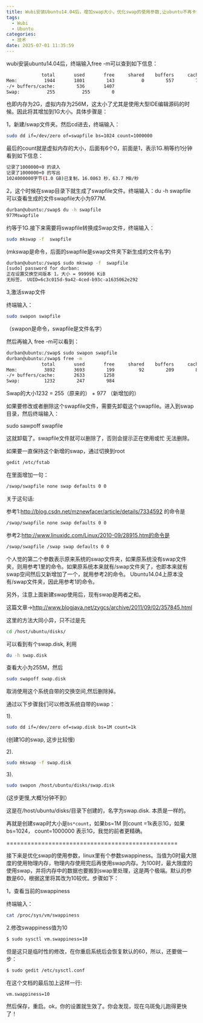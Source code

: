 ```yaml
---
title: Wubi安装Ubuntu14.04后，增加swap大小，优化swap的使用参数,让ubuntu不再卡顿
tags:
  - Wubi
  - Ubuntu
categories:
  - 技术
date: 2025-07-01 11:35:59
---
```


wubi安装ubuntu14.04后，终端输入free -m可以查到如下信息：

```bash
             total       used       free     shared    buffers     cached  
Mem:          1944       1801        143          0        557        706  
-/+ buffers/cache:        536       1407  
Swap:          255          255        0
```

也即内存为2G，虚拟内存为256M，这太小了尤其是使用大型IDE编辑源码的时候。因此将其增加到1G大小。具体步骤是：

1，新建/swap文件夹。然后cd进去，终端输入：

```bash
sudo dd if=/dev/zero of=swapfile bs=1024 count=1000000
```

最后的count就是虚拟内存的大小，后面有6个0，前面是1，表示1G.稍等约1分钟看到如下信息：

```bash
记录了1000000+0 的读入
记录了1000000+0 的写出
1024000000字节(1.0 GB)已复制，16.0863 秒，63.7 MB/秒
```

2，这个时候在swap目录下就生成了swapfile文件。终端输入：du -h swapfile 可以查看生成的文件swapfile大小为977M.

```bash
durban@ubuntu:/swap$ du -h swapfile
977Mswapfile
```

约等于1G.接下来需要将swapfile转换成Swap文件，终端输入：

```bash
sudo mkswap -f  swapfile
```

(mkswap是命令，后面的swapfile是swap文件夹下新生成的文件名字)

```bash
durban@ubuntu:/swap$ sudo mkswap -f  swapfile
[sudo] password for durban: 
正在设置交换空间版本 1，大小 = 999996 KiB
无标签， UUID=6c3c015d-9a42-4ced-b93c-a1635062e292
```

3,激活swap文件

终端输入：

```bash
sudo swapon swapfile
```

（swapon是命令，swapfile是文件名字）

然后再输入 free -m可以看到：

```bash
durban@ubuntu:/swap$ sudo swapon swapfile
durban@ubuntu:/swap$ free -m
             total       used       free     shared    buffers     cached
Mem:          3892       3693        199         92        209        850
-/+ buffers/cache:       2633       1258
Swap:         1232        247        984
```

Swap的大小1232 = 255（原来的） + 977 （新增加的）

如果要修改或者删除这个swapfile文件，需要先卸载这个swapfile。进入到swap目录，然后终端输入：

sudo sawpoff swapfile

这就卸载了。swapfile文件就可以删除了，否则会提示正在使用或忙 无法删除。

如果要一直保持这个新增的swap，通过切换到root

```bash
gedit /etc/fstab
```

在里面增加一句：

```bash
/swap/swapfile none swap defaults 0 0
```

关于这句话:

参考1:http://blog.csdn.net/mznewfacer/article/details/7334592 的命令是

```bash
/swap/swapfile none swap defaults 0 0
```

参考2:http://www.linuxidc.com/Linux/2010-09/28915.htm的命令是

```bash
/swap/swapfile /swap swap defaults 0 0
```

个人觉的第二个参数表示原来系统的swap文件夹，如果原系统没有swap文件夹，则用参考1里的命令。如果原系统本来就有/swap文件夹了，也即本来就有swap空间然后又新增加了一个，就用参考2的命令。 Ubuntu14.04上原本没有/swap文件夹，因此用参考1的命令。

另外，注意上面新建swap使用后，现有swap是两者之和。

这篇文章->http://www.blogjava.net/zygcs/archive/2011/09/02/357845.html

这里的方法大同小异，只不过是先

```bash
cd /host/ubuntu/disks/
```

可以看到有个swap.disk, 利用

```bash
du -h swap.disk
```

查看大小为255M，然后

```bash
sudo swapoff swap.disk
```

取消使用这个系统自带的交换空间,然后删除掉。

通过以下步骤我们可以修改系统自带的swap：

1).

```bash
sudo dd if=/dev/zero of=swap.disk bs=1M count=1k
```

 (创建1G的swap, 这步比较慢)

2).

```bash
sudo mkswap -f swap.disk
```

3).

```bash
sudo swapon /host/ubuntu/disks/swap.disk
```

 (这步更慢,大概1分钟不到）

这是在/host/ubuntu/disks/目录下创建的，名字为swap.disk. 本质是一样的。

再就是创建swap时大小是`bs*count`，如果bs=1M 则count =1k表示1G，如果bs=1024， count=1000000 表示1G，我觉的前者更精确。

=================================================

接下来是优化swap的使用参数，linux里有个参数swappiness。当值为0时最大限度的使用物理内存，物理内存使用完后再使用swap内存。为100时，最大限度的使用swap，并将内存中的数据也要搬到swap里处理，这是两个极端。默认的参数是60，根据这里将其改为10较优。步骤如下：

1，查看当前的swappiness

终端输入：

```bash
cat /proc/sys/vm/swappiness
```

2.修改swappiness值为10

```bash
$ sudo sysctl vm.swappiness=10
```

但是这只是临时性的修改，在你重启系统后会恢复默认的60，所以，还要做一步：

```bash
$ sudo gedit /etc/sysctl.conf
```

在这个文档的最后加上这样一行:

```bash
vm.swappiness=10
```

然后保存，重启。ok，你的设置就生效了。你会发现，现在乌斑兔儿跑得更快了！


